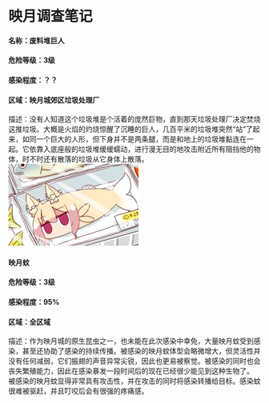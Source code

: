 # 映月调查笔记
#### 名称：废料堆巨人
#### 危险等级：3级
#### 感染程度：？？
#### 区域：映月城郊区垃圾处理厂<br/>
描述：没有人知道这个垃圾堆是个活着的庞然巨物，直到那天垃圾处理厂决定焚烧这推垃圾。大概是火焰的灼烧惊醒了沉睡的巨人，几百平米的垃圾堆突然“站”了起来，如同一个巨大的人形，但下身并不是两条腿，而是和地上的垃圾堆黏连在一起。它依靠入底座般的垃圾堆缓缓蠕动，进行漫无目的地攻击附近所有阻挡他的物体，时不时还有散落的垃圾从它身体上散落。<br/>
![巨人](../images/2.jpg)<br/>
#### 映月蚊
#### 危险等级：3级
#### 感染程度：95%
#### 区域：全区域<br/>
描述：作为映月城的原生昆虫之一，也未能在此次感染中幸免，大量映月蚊受到感染，甚至还协助了感染的持续传播。被感染的映月蚊体型会略微增大，但灵活性并没有任何减弱，它们振翅的声音异常尖锐，因此也更易被察觉。被感染的同时也会丧失繁殖能力，因此在感染暴发一段时间后的现在已经很少能见到这种生物了。<br/>
被感染的映月蚊显得非常具有攻击性，并在攻击的同时将感染转播给目标。感染蚊很难被驱赶，并且叮咬后会有很强的疼痛感。<br/>
<br/>
